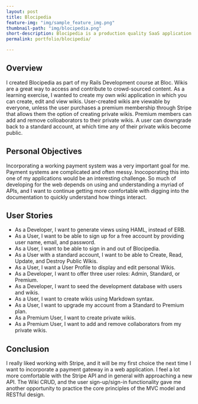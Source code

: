 ```yaml
---
layout: post
title: Blocipedia
feature-img: "img/sample_feature_img.png"
thumbnail-path: "img/blocipedia.png"
short-description: Blocipedia is a production quality SaaS application that allows users to create their own wikis.
permalink: portfolio/blocipedia/

---
```

## Overview

I created Blocipedia as part of my Rails Development course at Bloc.  Wikis are a great way to access and contribute to crowd-sourced content.  As a learning exercise, I wanted to create my own wiki application in which you can create, edit and view wikis.  User-created wikis are viewable by everyone, unless the user purchases a premium membership through Stripe that allows them the option of creating private wikis.  Premium members can add and remove colloaborators to their private wikis.  A user can downgrade back to a standard account, at which time any of their private wikis become public.

## Personal Objectives

Incorporating a working payment system was a very important goal for me.  Payment systems are complicated and often messy.  Inocoporating this into one of my applications would be an interesting challenge.  So much of developing for the web depends on using and understanding a myriad of APIs, and I want to continue getting more comfortable with digging into the documentation to quickly understand how things interact.

## User Stories

* As a Developer, I want to generate views using HAML, instead of ERB.
* As a User, I want to be able to sign up for a free account by providing user name, email, and password.
* As a User, I want to be able to sign in and out of Blocipedia.
* As a User with a standard account, I want to be able to Create, Read, Update, and Destroy Public Wikis.
* As a User, I want a User Profile to display and edit personal Wikis.
* As a Developer, I want to offer three user roles: Admin, Standard, or Premium.
* As a Developer, I want to seed the development database with users and wikis.
* As a User, I want to create wikis using Markdown syntax.
* As a User, I want to upgrade my account from a Standard to Premium plan.
* As a Premium User, I want to create private wikis.
* As a Premium User, I want to add and remove collaborators from my private wikis.

## Conclusion

I really liked working with Stripe, and it will be my first choice the next time I want to incorporate a payment gateway in a web application. I feel a lot more comfortable with the Stripe API and in general with approaching a new API.  The Wiki CRUD, and the user sign-up/sign-in functionality gave me another opportunity to practice the core principles of the MVC model and RESTful design.
